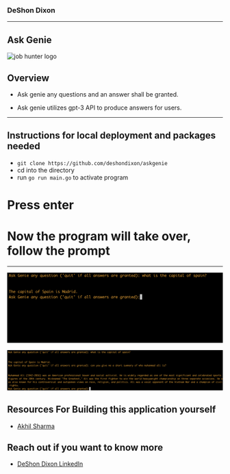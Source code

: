 ### DeShon Dixon

---

## Ask Genie

<img width="791" alt="job hunter logo" src="https://cdn.pixabay.com/photo/2019/02/25/17/04/lamp-4020047_1280.png">

## Overview

- Ask genie any questions and an answer shall be granted.

- Ask genie utilizes gpt-3 API to produce answers for users.

---

## Instructions for local deployment and packages needed

- `git clone https://github.com/deshondixon/askgenie`
- cd into the directory
- run `go run main.go` to activate program

# Press enter

# Now the program will take over, follow the prompt

---

![Interface of application](./images/demo2.png)

![Interface of application 2](./images/demo3.png)

## Resources For Building this application yourself

- [Akhil Sharma](https://www.youtube.com/@AkhilSharmaTech)

## Reach out if you want to know more

- [DeShon Dixon LinkedIn](https://www.linkedin.com/in/deshondixon)
